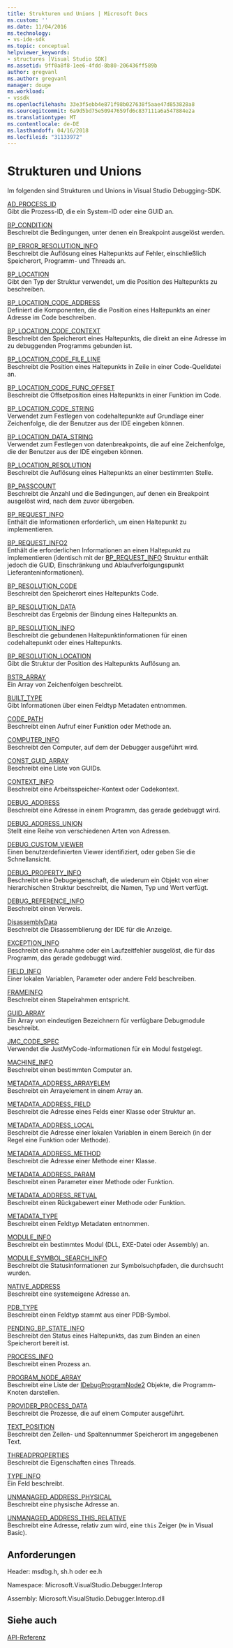 ```yaml
---
title: Strukturen und Unions | Microsoft Docs
ms.custom: ''
ms.date: 11/04/2016
ms.technology:
- vs-ide-sdk
ms.topic: conceptual
helpviewer_keywords:
- structures [Visual Studio SDK]
ms.assetid: 9ff0a8f8-1ee6-4fdd-8b80-206436ff589b
author: gregvanl
ms.author: gregvanl
manager: douge
ms.workload:
- vssdk
ms.openlocfilehash: 33e3f5ebb4e871f98b027638f5aae47d853828a8
ms.sourcegitcommit: 6a9d5bd75e50947659fd6c837111a6a547884e2a
ms.translationtype: MT
ms.contentlocale: de-DE
ms.lasthandoff: 04/16/2018
ms.locfileid: "31133972"
---
```

# <a name="structures-and-unions"></a>Strukturen und Unions
Im folgenden sind Strukturen und Unions in Visual Studio Debugging-SDK.  
  
 [AD_PROCESS_ID](../../../extensibility/debugger/reference/ad-process-id.md)  
 Gibt die Prozess-ID, die ein System-ID oder eine GUID an.  
  
 [BP_CONDITION](../../../extensibility/debugger/reference/bp-condition.md)  
 Beschreibt die Bedingungen, unter denen ein Breakpoint ausgelöst werden.  
  
 [BP_ERROR_RESOLUTION_INFO](../../../extensibility/debugger/reference/bp-error-resolution-info.md)  
 Beschreibt die Auflösung eines Haltepunkts auf Fehler, einschließlich Speicherort, Programm- und Threads an.  
  
 [BP_LOCATION](../../../extensibility/debugger/reference/bp-location.md)  
 Gibt den Typ der Struktur verwendet, um die Position des Haltepunkts zu beschreiben.  
  
 [BP_LOCATION_CODE_ADDRESS](../../../extensibility/debugger/reference/bp-location-code-address.md)  
 Definiert die Komponenten, die die Position eines Haltepunkts an einer Adresse im Code beschreiben.  
  
 [BP_LOCATION_CODE_CONTEXT](../../../extensibility/debugger/reference/bp-location-code-context.md)  
 Beschreibt den Speicherort eines Haltepunkts, die direkt an eine Adresse im zu debuggenden Programms gebunden ist.  
  
 [BP_LOCATION_CODE_FILE_LINE](../../../extensibility/debugger/reference/bp-location-code-file-line.md)  
 Beschreibt die Position eines Haltepunkts in Zeile in einer Code-Quelldatei an.  
  
 [BP_LOCATION_CODE_FUNC_OFFSET](../../../extensibility/debugger/reference/bp-location-code-func-offset.md)  
 Beschreibt die Offsetposition eines Haltepunkts in einer Funktion im Code.  
  
 [BP_LOCATION_CODE_STRING](../../../extensibility/debugger/reference/bp-location-code-string.md)  
 Verwendet zum Festlegen von codehaltepunkte auf Grundlage einer Zeichenfolge, die der Benutzer aus der IDE eingeben können.  
  
 [BP_LOCATION_DATA_STRING](../../../extensibility/debugger/reference/bp-location-data-string.md)  
 Verwendet zum Festlegen von datenbreakpoints, die auf eine Zeichenfolge, die der Benutzer aus der IDE eingeben können.  
  
 [BP_LOCATION_RESOLUTION](../../../extensibility/debugger/reference/bp-location-resolution.md)  
 Beschreibt die Auflösung eines Haltepunkts an einer bestimmten Stelle.  
  
 [BP_PASSCOUNT](../../../extensibility/debugger/reference/bp-passcount.md)  
 Beschreibt die Anzahl und die Bedingungen, auf denen ein Breakpoint ausgelöst wird, nach dem zuvor übergeben.  
  
 [BP_REQUEST_INFO](../../../extensibility/debugger/reference/bp-request-info.md)  
 Enthält die Informationen erforderlich, um einen Haltepunkt zu implementieren.  
  
 [BP_REQUEST_INFO2](../../../extensibility/debugger/reference/bp-request-info2.md)  
 Enthält die erforderlichen Informationen an einen Haltepunkt zu implementieren (identisch mit der [BP_REQUEST_INFO](../../../extensibility/debugger/reference/bp-request-info.md) Struktur enthält jedoch die GUID, Einschränkung und Ablaufverfolgungspunkt Lieferanteninformationen).  
  
 [BP_RESOLUTION_CODE](../../../extensibility/debugger/reference/bp-resolution-code.md)  
 Beschreibt den Speicherort eines Haltepunkts Code.  
  
 [BP_RESOLUTION_DATA](../../../extensibility/debugger/reference/bp-resolution-data.md)  
 Beschreibt das Ergebnis der Bindung eines Haltepunkts an.  
  
 [BP_RESOLUTION_INFO](../../../extensibility/debugger/reference/bp-resolution-info.md)  
 Beschreibt die gebundenen Haltepunktinformationen für einen codehaltepunkt oder eines Haltepunkts.  
  
 [BP_RESOLUTION_LOCATION](../../../extensibility/debugger/reference/bp-resolution-location.md)  
 Gibt die Struktur der Position des Haltepunkts Auflösung an.  
  
 [BSTR_ARRAY](../../../extensibility/debugger/reference/bstr-array.md)  
 Ein Array von Zeichenfolgen beschreibt.  
  
 [BUILT_TYPE](../../../extensibility/debugger/reference/built-type.md)  
 Gibt Informationen über einen Feldtyp Metadaten entnommen.  
  
 [CODE_PATH](../../../extensibility/debugger/reference/code-path.md)  
 Beschreibt einen Aufruf einer Funktion oder Methode an.  
  
 [COMPUTER_INFO](../../../extensibility/debugger/reference/computer-info.md)  
 Beschreibt den Computer, auf dem der Debugger ausgeführt wird.  
  
 [CONST_GUID_ARRAY](../../../extensibility/debugger/reference/const-guid-array.md)  
 Beschreibt eine Liste von GUIDs.  
  
 [CONTEXT_INFO](../../../extensibility/debugger/reference/context-info.md)  
 Beschreibt eine Arbeitsspeicher-Kontext oder Codekontext.  
  
 [DEBUG_ADDRESS](../../../extensibility/debugger/reference/debug-address.md)  
 Beschreibt eine Adresse in einem Programm, das gerade gedebuggt wird.  
  
 [DEBUG_ADDRESS_UNION](../../../extensibility/debugger/reference/debug-address-union.md)  
 Stellt eine Reihe von verschiedenen Arten von Adressen.  
  
 [DEBUG_CUSTOM_VIEWER](../../../extensibility/debugger/reference/debug-custom-viewer.md)  
 Einen benutzerdefinierten Viewer identifiziert, oder geben Sie die Schnellansicht.  
  
 [DEBUG_PROPERTY_INFO](../../../extensibility/debugger/reference/debug-property-info.md)  
 Beschreibt eine Debugeigenschaft, die wiederum ein Objekt von einer hierarchischen Struktur beschreibt, die Namen, Typ und Wert verfügt.  
  
 [DEBUG_REFERENCE_INFO](../../../extensibility/debugger/reference/debug-reference-info.md)  
 Beschreibt einen Verweis.  
  
 [DisassemblyData](../../../extensibility/debugger/reference/disassemblydata.md)  
 Beschreibt die Disassemblierung der IDE für die Anzeige.  
  
 [EXCEPTION_INFO](../../../extensibility/debugger/reference/exception-info.md)  
 Beschreibt eine Ausnahme oder ein Laufzeitfehler ausgelöst, die für das Programm, das gerade gedebuggt wird.  
  
 [FIELD_INFO](../../../extensibility/debugger/reference/field-info.md)  
 Einer lokalen Variablen, Parameter oder andere Feld beschreiben.  
  
 [FRAMEINFO](../../../extensibility/debugger/reference/frameinfo.md)  
 Beschreibt einen Stapelrahmen entspricht.  
  
 [GUID_ARRAY](../../../extensibility/debugger/reference/guid-array.md)  
 Ein Array von eindeutigen Bezeichnern für verfügbare Debugmodule beschreibt.  
  
 [JMC_CODE_SPEC](../../../extensibility/debugger/reference/jmc-code-spec.md)  
 Verwendet die JustMyCode-Informationen für ein Modul festgelegt.  
  
 [MACHINE_INFO](../../../extensibility/debugger/reference/machine-info.md)  
 Beschreibt einen bestimmten Computer an.  
  
 [METADATA_ADDRESS_ARRAYELEM](../../../extensibility/debugger/reference/metadata-address-arrayelem.md)  
 Beschreibt ein Arrayelement in einem Array an.  
  
 [METADATA_ADDRESS_FIELD](../../../extensibility/debugger/reference/metadata-address-field.md)  
 Beschreibt die Adresse eines Felds einer Klasse oder Struktur an.  
  
 [METADATA_ADDRESS_LOCAL](../../../extensibility/debugger/reference/metadata-address-local.md)  
 Beschreibt die Adresse einer lokalen Variablen in einem Bereich (in der Regel eine Funktion oder Methode).  
  
 [METADATA_ADDRESS_METHOD](../../../extensibility/debugger/reference/metadata-address-method.md)  
 Beschreibt die Adresse einer Methode einer Klasse.  
  
 [METADATA_ADDRESS_PARAM](../../../extensibility/debugger/reference/metadata-address-param.md)  
 Beschreibt einen Parameter einer Methode oder Funktion.  
  
 [METADATA_ADDRESS_RETVAL](../../../extensibility/debugger/reference/metadata-address-retval.md)  
 Beschreibt einen Rückgabewert einer Methode oder Funktion.  
  
 [METADATA_TYPE](../../../extensibility/debugger/reference/metadata-type.md)  
 Beschreibt einen Feldtyp Metadaten entnommen.  
  
 [MODULE_INFO](../../../extensibility/debugger/reference/module-info.md)  
 Beschreibt ein bestimmtes Modul (DLL, EXE-Datei oder Assembly) an.  
  
 [MODULE_SYMBOL_SEARCH_INFO](../../../extensibility/debugger/reference/module-symbol-search-info.md)  
 Beschreibt die Statusinformationen zur Symbolsuchpfaden, die durchsucht wurden.  
  
 [NATIVE_ADDRESS](../../../extensibility/debugger/reference/native-address.md)  
 Beschreibt eine systemeigene Adresse an.  
  
 [PDB_TYPE](../../../extensibility/debugger/reference/pdb-type.md)  
 Beschreibt einen Feldtyp stammt aus einer PDB-Symbol.  
  
 [PENDING_BP_STATE_INFO](../../../extensibility/debugger/reference/pending-bp-state-info.md)  
 Beschreibt den Status eines Haltepunkts, das zum Binden an einen Speicherort bereit ist.  
  
 [PROCESS_INFO](../../../extensibility/debugger/reference/process-info.md)  
 Beschreibt einen Prozess an.  
  
 [PROGRAM_NODE_ARRAY](../../../extensibility/debugger/reference/program-node-array.md)  
 Beschreibt eine Liste der [IDebugProgramNode2](../../../extensibility/debugger/reference/idebugprogramnode2.md) Objekte, die Programm-Knoten darstellen.  
  
 [PROVIDER_PROCESS_DATA](../../../extensibility/debugger/reference/provider-process-data.md)  
 Beschreibt die Prozesse, die auf einem Computer ausgeführt.  
  
 [TEXT_POSITION](../../../extensibility/debugger/reference/text-position.md)  
 Beschreibt den Zeilen- und Spaltennummer Speicherort im angegebenen Text.  
  
 [THREADPROPERTIES](../../../extensibility/debugger/reference/threadproperties.md)  
 Beschreibt die Eigenschaften eines Threads.  
  
 [TYPE_INFO](../../../extensibility/debugger/reference/type-info.md)  
 Ein Feld beschreibt.  
  
 [UNMANAGED_ADDRESS_PHYSICAL](../../../extensibility/debugger/reference/unmanaged-address-physical.md)  
 Beschreibt eine physische Adresse an.  
  
 [UNMANAGED_ADDRESS_THIS_RELATIVE](../../../extensibility/debugger/reference/unmanaged-address-this-relative.md)  
 Beschreibt eine Adresse, relativ zum wird, eine `this` Zeiger (`Me` in Visual Basic).  
  
## <a name="requirements"></a>Anforderungen  
 Header: msdbg.h, sh.h oder ee.h  
  
 Namespace: Microsoft.VisualStudio.Debugger.Interop  
  
 Assembly: Microsoft.VisualStudio.Debugger.Interop.dll  
  
## <a name="see-also"></a>Siehe auch  
 [API-Referenz](../../../extensibility/debugger/reference/api-reference-visual-studio-debugging.md)